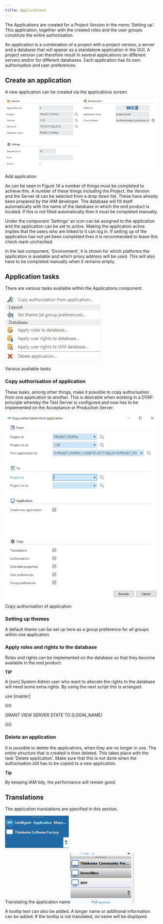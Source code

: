 ```yaml
---
title: Applications
---
```


The Applications are created for a Project Version in the menu 'Setting up'. This application, together with the created roles and the user groups constitute the entire authorisation.

An application is a combination of a project with a project version, a server and a database that will appear as a standalone application in the GUI. A project version can therefore result in several applications on different servers and/or for different databases. Each application has its own authorisation and user preferences.

## Create an application

A new application can be created via the applications screen.

![](../assets/iam_dev/image20.png)

Add application

As can be seen in Figure 14 a number of things must be completed to achieve this. A number of these things including the Project, the Version and the Server id can be selected from a drop down list. These have already been prepared by the IAM developer. The database will fill itself automatically with the name of the database in which the end product is located. If this is not filled automatically then it must be completed manually.

Under the component 'Settings' an icon can be assigned to the application and the application can be set to active. Making the application active implies that the users who are linked to it can log in. If setting up of the application has not yet been completed then it is recommended to leave this check mark unchecked.

In the last component, 'Environment', it is shown for which platforms the application is available and which proxy address will be used. This will also have to be completed manually when it remains empty.

## Application tasks

There are various tasks available within the Applications component.

![](../assets/iam_dev/image21.png)

Various available tasks

### Copy authorisation of application 

These tasks, among other things, make it possible to copy authorisation from one application to another. This is desirable when working in a DTAP principle whereby the Test Server is configured and now has to be implemented on the Acceptance or Production Server.

![](../assets/iam_dev/image22.png)

Copy authorisation of application

### Setting up themes

A default theme can be set up here as a group preference for all groups within one application.

### Apply roles and rights to the database

Roles and rights can be implemented on the database so that they become available in the end product.

**TIP**

A [non] System Admin user who want to allocate the rights to the database will need some extra rights. By using the next script this is arranged:

use [master]

GO

GRANT VIEW SERVER STATE TO [LOGIN_NAME]

GO

### Delete an application 

It is possible to delete the applications, when they are no longer in use. The entire structure that is created is then deleted. This takes place with the task 'Delete application'. Make sure that this is not done when the authorisation still has to be copied to a new application.

**Tip**

By keeping IAM tidy, the performance will remain good.

## Translations

The application translations are specified in this section.

![](../assets/iam_dev/image23.png)

Translating the application name![](../assets/iam_dev/image25.png)

A tooltip text can also be added. A longer name or additional information can be added. If the tooltip is not translated, no name will be displayed.
